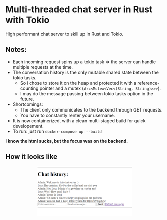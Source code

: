 # Multi-threaded chat server in Rust with Tokio
 
High performant chat server to skill up in Rust and Tokio.

## Notes:
- Each incoming request spins up a tokio task => the server can handle multiple requests at the time.
- The conversation history is the only mutable shared state between the tokio tasks. 
    - So i chose to store it on the heap and protected it with a reference-counting pointer and a mutex (``` Arc<Mutex<Vec<(String, String)>>> ```). 
    - I may do the message passing between tokio tasks option in the future.
- Shortcomings:
    - The client only communicates to the backend through GET requests.
    - You have to constantly renter your username.
- It is now containerized, with a clean multi-staged build for quick developement.
- To run: just run  ``` docker-compose up --build ```

**I know the html sucks, but the focus was on the backend.**

## How it looks like
<p align = "center">
    <img src="imgs/Demo_img.png" width="60%">
</p>
